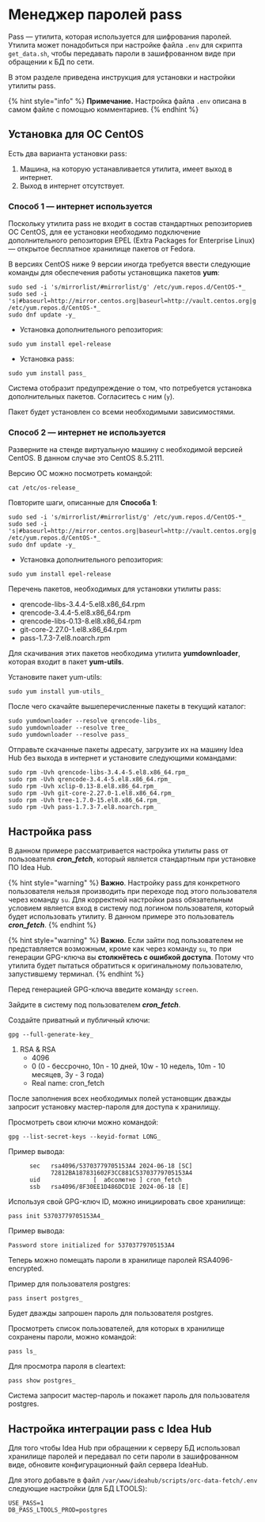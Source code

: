 # Менеджер паролей pass

Pass — утилита, которая используется для шифрования паролей. Утилита может понадобиться при настройке файла `.env` для скрипта `get_data.sh`, чтобы передавать пароли в зашифрованном виде при обращении к БД по сети. 

В этом разделе приведена инструкция для установки и настройки утилиты pass.

{% hint style="info" %}
**Примечание.** Настройка файла `.env` описана в самом файле с помощью комментариев. 
{% endhint %}


## Установка для ОС CentOS

Есть два варианта установки pass:
1. Машина, на которую устанавливается утилита, имеет выход в интернет.
2. Выход в интернет отсутствует.

### Способ 1 ― интернет используется

Поскольку утилита pass не входит в состав стандартных репозиториев ОС CentOS, для ее установки необходимо подключение дополнительного репозитория EPEL (Extra Packages for Enterprise Linux) ― открытое бесплатное хранилище пакетов от Fedora.

В версиях CentOS ниже 9 версии иногда требуется ввести следующие команды для обеспечения работы установщика пакетов **yum**:
```
sudo sed -i 's/mirrorlist/#mirrorlist/g' /etc/yum.repos.d/CentOS-*_
sudo sed -i 's|#baseurl=http://mirror.centos.org|baseurl=http://vault.centos.org|g' /etc/yum.repos.d/CentOS-*_
sudo dnf update -y_
```
- Установка дополнительного репозитория:
```
sudo yum install epel-release
```

- Установка pass:
```
sudo yum install pass_
```
Система отобразит предупреждение о том, что потребуется установка дополнительных пакетов. Согласитесь с ним (`y`). 

Пакет будет установлен со всеми необходимыми зависимостями.

### Способ 2  ― интернет не используется

Разверните на стенде виртуальную машину с необходимой версией CentOS. В данном случае это CentOS 8.5.2111.

Версию ОС можно посмотреть командой:
```
cat /etc/os-release_
```
Повторите шаги, описанные для **Способа 1**:
```
sudo sed -i 's/mirrorlist/#mirrorlist/g' /etc/yum.repos.d/CentOS-*_
sudo sed -i 's|#baseurl=http://mirror.centos.org|baseurl=http://vault.centos.org|g' /etc/yum.repos.d/CentOS-*_
sudo dnf update -y_
```
- Установка дополнительного репозитория:
```
sudo yum install epel-release
```

Перечень пакетов, необходимых для установки утилиты pass:
- qrencode-libs-3.4.4-5.el8.x86_64.rpm
- qrencode-3.4.4-5.el8.x86_64.rpm
- qrencode-libs-0.13-8.el8.x86_64.rpm 
- git-core-2.27.0-1.el8.x86_64.rpm
- pass-1.7.3-7.el8.noarch.rpm 

Для скачивания этих пакетов необходима утилита **yumdownloader**, которая входит в пакет **yum-utils**.

Установите пакет yum-utils:
```
sudo yum install yum-utils_
```
После чего скачайте вышеперечисленные пакеты в текущий каталог:
```
sudo yumdownloader --resolve qrencode-libs_
sudo yumdownloader --resolve tree_
sudo yumdownloader --resolve pass_
```
Отправьте скачанные пакеты адресату, загрузите их на машину Idea Hub без выхода в интернет и установите следующими командами:
```
sudo rpm -Uvh qrencode-libs-3.4.4-5.el8.x86_64.rpm_
sudo rpm -Uvh qrencode-3.4.4-5.el8.x86_64.rpm_
sudo rpm -Uvh xclip-0.13-8.el8.x86_64.rpm_
sudo rpm -Uvh git-core-2.27.0-1.el8.x86_64.rpm_
sudo rpm -Uvh tree-1.7.0-15.el8.x86_64.rpm_
sudo rpm -Uvh pass-1.7.3-7.el8.noarch.rpm_
```

## Настройка pass

В данном примере рассматривается настройка утилиты pass от пользователя **_cron_fetch_**, который является стандартным при установке ПО Idea Hub.

{% hint style="warning" %}
**Важно**. Настройку pass для конкретного пользователя нельзя производить при переходе под этого пользователя через команду `su`. Для корректной настройки pass обязательным условием является вход в систему под логином пользователя, который будет использовать утилиту. В данном примере это пользователь **_cron_fetch_**.
{% endhint %}

{% hint style="warning" %}
**Важно**. Если зайти под пользователем не представляется возможным, кроме как через команду `su`, то при генерации GPG-ключа вы **столкнётесь с ошибкой доступа**. Потому что утилита будет пытаться обратиться к оригинальному пользователю, запустившему терминал.
{% endhint %}

Перед генерацией GPG-ключа введите команду `screen`.

Зайдите в систему под пользователем **_cron_fetch_**.

Создайте приватный и публичный ключи:
```
gpg --full-generate-key_
```

1. RSA & RSA
   - 4096
   - 0 (0 - бессрочно, 10n - 10 дней, 10w - 10 недель, 10m - 10 месяцев, 3y - 3 года)
   - Real name: cron_fetch

После заполнения всех необходимых полей установщик дважды запросит установку мастер-пароля для доступа к хранилищу.

Просмотреть свои ключи можно командой:
```
gpg --list-secret-keys --keyid-format LONG_
```

Пример вывода:
```
      sec   rsa4096/53703779705153A4 2024-06-18 [SC]
            72812BA187831602F3CC881C53703779705153A4
      uid               [  абсолютно ] cron_fetch
      ssb   rsa4096/8F30EE1D486DCD1E 2024-06-18 [E]
```

Используя свой GPG-ключ ID, можно инициировать свое хранилище:
``` 
pass init 53703779705153A4_
``` 
Пример вывода:
```
Password store initialized for 53703779705153A4
```

Теперь можно помещать пароли в хранилище паролей RSA4096-encrypted. 

Пример для пользователя postgres:
```
pass insert postgres_
```

Будет дважды запрошен пароль для пользователя postgres.

Просмотреть список пользователей, для которых в хранилище сохранены пароли, можно командой:
```
pass ls_
```
Для просмотра пароля в cleartext:
```
pass show postgres_
```
Система запросит мастер-пароль и покажет пароль для пользователя postgres.

## Настройка интеграции pass с Idea Hub

Для того чтобы Idea Hub при обращении к серверу БД использовал хранилище паролей и передавал по сети пароли в зашифрованном виде, обновите конфигурационный файл сервера IdeaHub.

Для этого добавьте в файл `/var/www/ideahub/scripts/orc-data-fetch/.env` следующие настройки (для БД LTOOLS):
```
USE_PASS=1
DB_PASS_LTOOLS_PROD=postgres
```
